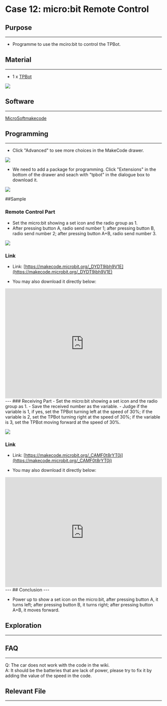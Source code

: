 # Case 12: micro:bit Remote Control

## Purpose
---
- Programme to use the mciro:bit to control the TPBot. 

## Material
---

- 1 x [TPBot](https://item.taobao.com/item.htm?spm=a1z10.5-c-s.w4002-18602834185.41.68d15ccfBFHNPy&id=618758535761)



![](./images/TPBot_tianpeng_case_01_01.png)





## Software
---
[MicroSoftmakecode](https://makecode.microbit.org/#)


## Programming
---


- Click "Advanced" to see more choices in the MakeCode drawer. 

![](./images/TPBot_tianpeng_case_01_02.png)

- We need to add a package for programming. Click "Extensions" in the bottom of the drawer and seach with "tpbot" in the dialogue box to download it.  

![](./images/TPBot_tianpeng_case_01_03.png)

##Sample
### Remote Control Part
- Set the micro:bit showing a set icon and the radio group as 1. 
- After pressing button A, radio send number 1; after pressing button B, radio send number 2; after pressing button A+B, radio send number 3.

![](./images/TPBot_tianpeng_case_12_04.png)

### Link
- Link: [https://makecode.microbit.org/_DYDT9ibh9V1E](https://makecode.microbit.org/_DYDT9ibh9V1E)

- You may also download it directly below: 

<div style="position:relative;height:0;padding-bottom:70%;overflow:hidden;"><iframe style="position:absolute;top:0;left:0;width:100%;height:100%;" src="https://makecode.microbit.org/#pub:_DYDT9ibh9V1E" frameborder="0" sandbox="allow-popups allow-forms allow-scripts allow-same-origin"></iframe></div>  
---
### Receiving Part
- Set the micro:bit showing a set icon and the radio group as 1. 
- Save the received number as the variable. 
- Judge if the variable is 1, if yes, set the TPBot turning left at the speed of 30%; if the variable is 2, set the TPBot turning right at the speed of 30%; if the variable is 3, set the TPBot moving forward at the speed of 30%.

![](./images/TPBot_tianpeng_case_12_05.png)

### Link
- Link: [https://makecode.microbit.org/_CAMF0t8rYT0j](https://makecode.microbit.org/_CAMF0t8rYT0j)

- You may also download it directly below: 

<div style="position:relative;height:0;padding-bottom:70%;overflow:hidden;"><iframe style="position:absolute;top:0;left:0;width:100%;height:100%;" src="https://makecode.microbit.org/#pub:_CAMF0t8rYT0j" frameborder="0" sandbox="allow-popups allow-forms allow-scripts allow-same-origin"></iframe></div>  
---
## Conclusion
---

- Power up to show a set icon on the micro:bit, after pressing button A, it turns left; after pressing button B, it turns right; after pressing button A+B, it moves forward. 

## Exploration

---


## FAQ

---
Q: The car does not work with the code in the wiki.     
A: It should be the batteries that are lack of power, please try to fix it by adding the value of the speed in the code. 


## Relevant File

---

 